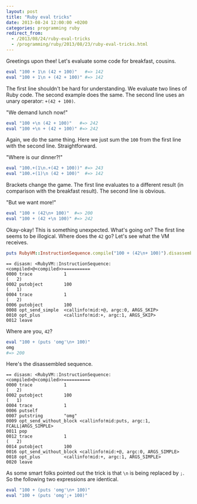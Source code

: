 ```yaml
---
layout: post
title: "Ruby eval tricks"
date: 2013-08-24 12:00:00 +0200
categories: programming ruby
redirect_from:
  - /2013/08/24/ruby-eval-tricks
  - /programming/ruby/2013/08/23/ruby-eval-tricks.html
---
```


Greetings upon thee! Let's evaluate some code for breakfast, cousins.

```ruby
eval "100 + 1\n (42 + 100)"   #=> 142
eval "100 + 1\n + (42 + 100)" #=> 142
```

The first line shouldn't be hard for understanding. We evaluate two lines of
Ruby code. The second example does the same. The second line uses an unary
operator: `+(42 + 100)`.

"We demand lunch now!"

```ruby
eval "100 +\n (42 + 100)"   #=> 242
eval "100 +\n + (42 + 100)" #=> 242
```

Again, we do the same thing. Here we just sum the `100` from the first line with
the second line. Straightforward.

"Where is our dinner?!"

```ruby
eval "100.+(1\n.+(42 + 100))" #=> 243
eval "100.+(1)\n (42 + 100)"  #=> 142
```

Brackets change the game. The first line evaluates to a different result (in
comparison with the breakfast result). The second line is obvious.

"But we want more!"

```ruby
eval "100 + (42\n+ 100)"  #=> 200
eval "100 + (42 +\n 100)" #=> 242
```

Okay-okay! This is something unexpected. What's going on? The first line seems
to be illogical. Where does the `42` go? Let's see what the VM receives.

```ruby
puts RubyVM::InstructionSequence.compile("100 + (42\n+ 100)").disassemble
```

```
== disasm: <RubyVM::InstructionSequence:<compiled>@<compiled>>==========
0000 trace            1                                               (   2)
0002 putobject        100                                             (   1)
0004 trace            1                                               (   2)
0006 putobject        100
0008 opt_send_simple  <callinfo!mid:+@, argc:0, ARGS_SKIP>
0010 opt_plus         <callinfo!mid:+, argc:1, ARGS_SKIP>
0012 leave
```

Where are you, `42`?

```ruby
eval "100 + (puts 'omg'\n+ 100)"
omg
#=> 200
```

Here's the disassembled sequence.

```
== disasm: <RubyVM::InstructionSequence:<compiled>@<compiled>>==========
0000 trace            1                                               (   2)
0002 putobject        100                                             (   1)
0004 trace            1
0006 putself
0007 putstring        "omg"
0009 opt_send_without_block <callinfo!mid:puts, argc:1, FCALL|ARGS_SIMPLE>
0011 pop
0012 trace            1                                               (   2)
0014 putobject        100
0016 opt_send_without_block <callinfo!mid:+@, argc:0, ARGS_SIMPLE>
0018 opt_plus         <callinfo!mid:+, argc:1, ARGS_SIMPLE>
0020 leave
```

As some smart folks pointed out the trick is that `\n` is being replaced by `;`.
So the following two expressions are identical.

```ruby
eval "100 + (puts 'omg'\n+ 100)"
eval "100 + (puts 'omg';+ 100)"
```
